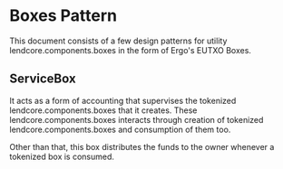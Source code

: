 # Boxes Pattern
This document consists of a few design patterns for utility lendcore.components.boxes in the form of Ergo's EUTXO Boxes.

## ServiceBox
It acts as a form of accounting that supervises the tokenized lendcore.components.boxes that it creates. These lendcore.components.boxes interacts through creation of tokenized lendcore.components.boxes and consumption of them too.

Other than that, this box distributes the funds to the owner whenever a tokenized box is consumed.


